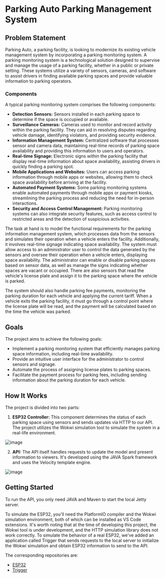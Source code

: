 # Parking Auto Parking Management System

## Problem Statement

Parking Auto, a parking facility, is looking to modernize its existing vehicle management system by incorporating a parking monitoring system. A parking monitoring system is a technological solution designed to supervise and manage the usage of a parking facility, whether in a public or private setting. These systems utilize a variety of sensors, cameras, and software to assist drivers in finding available parking spaces and provide valuable information to parking operators.

### Components

A typical parking monitoring system comprises the following components:

- **Detection Sensors:** Sensors installed in each parking space to determine if the space is occupied or available.
- **Surveillance Cameras:** Cameras used to monitor and record activity within the parking facility. They can aid in resolving disputes regarding vehicle damage, identifying violators, and providing security evidence.
- **Information Management System:** Centralized software that processes sensor and camera data, maintaining real-time records of parking space availability and providing this information to users and operators.
- **Real-time Signage:** Electronic signs within the parking facility that display real-time information about space availability, assisting drivers in quickly finding a parking spot.
- **Mobile Applications and Websites:** Users can access parking information through mobile apps or websites, allowing them to check space availability before arriving at the facility.
- **Automated Payment Systems:** Some parking monitoring systems enable automated payments through mobile apps or payment kiosks, streamlining the parking process and reducing the need for in-person interactions.
- **Security and Access Control Management:** Parking monitoring systems can also integrate security features, such as access control to restricted areas and the detection of suspicious activities.

The task at hand is to model the functional requirements for the parking information management system, which processes data from the sensors and simulates their operation when a vehicle enters the facility. Additionally, it involves real-time signage indicating space availability. The system must allow access to an administrator user to control the data generated by the sensors and oversee their operation when a vehicle enters, displaying space availability. The administrator can enable or disable parking spaces based on sensor data, as well as manage the signs indicating whether spaces are vacant or occupied. There are also sensors that read the vehicle's license plate and assign it to the parking space where the vehicle is parked.

The system should also handle parking fee payments, monitoring the parking duration for each vehicle and applying the current tariff. When a vehicle exits the parking facility, it must go through a control point where the license plate will be read, and the payment will be calculated based on the time the vehicle was parked.

## Goals

The project aims to achieve the following goals:

- Implement a parking monitoring system that efficiently manages parking space information, including real-time availability.
- Provide an intuitive user interface for the administrator to control sensors and signage.
- Automate the process of assigning license plates to parking spaces.
- Facilitate the payment process for parking fees, including sending information about the parking duration for each vehicle.

## How It Works

The project is divided into two parts:

1. **ESP32 Controller:** This component determines the status of each parking space using sensors and sends updates via HTTP to our API. The project utilizes the Wokwi simulation tool to simulate the system in a real-life environment.

![image](https://github.com/Alanmdza/Parking-Auto-API/assets/126357766/8131ac79-7e0b-46f1-be39-42ba34d5dceb)


2. **API:** The API itself handles requests to update the model and present information to viewers. It's developed using the JAVA Spark framework and uses the Velocity template engine.

![image](https://github.com/Alanmdza/Parking-Auto-API/assets/126357766/9eb1933b-6888-4317-aa75-29e44b3a412d)

## Getting Started

To run the API, you only need JAVA and Maven to start the local Jetty server.

To simulate the ESP32, you'll need the PlatformIO compiler and the Wokwi simulation environment, both of which can be installed as VS Code extensions. It's worth noting that at the time of developing this project, the Wokwi tool is under development, and the HTTP simulation library does not work correctly. To simulate the behavior of a real ESP32, we've added an application called Trigger that sends requests to the local server to initialize the Wokwi simulation and obtain ESP32 information to send to the API.


The corresponding repositories are:

  * [ESP32](https://github.com/Alanmdza/Parking-Auto-ESP32)
  * [Trigger](https://github.com/Alanmdza/Parking-Auto-Trigger)
